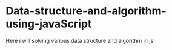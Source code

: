 # Data-structure-and-algorithm-using-javaScript
Here i will solving various data structure and algorithm in js
